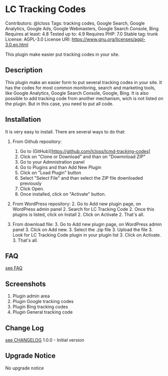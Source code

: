 # LC Tracking Codes #
Contributors: @lcloss
Tags: tracking codes, Google Search, Google Analytics, Google Ads, Google Webmasters, Google Search Console, Bing
Requires at least: 4.8
Tested up to: 4.9
Requires PHP: 7.0
Stable tag: trunk
License: AGPL-3.0
License URI: https://www.gnu.org/licenses/agpl-3.0.en.html

This plugin make easier put tracking codes in your site.

## Description ##
This plugin make an easier form to put several tracking codes in your site.
It has the codes for most common monitoring, search and marketing tools, like Google Analytics, Google Search Console, Google, Bing. 
It is also possible to add tracking code from another mechanism, wich is not listed on the plugin. But in this case, you need to put all code.

## Installation ##
It is very easy to install. There are several ways to do that:
1. From Github repository:
    1. Go to (GitHub)[https://github.com/lcloss/lcmd-tracking-codes]
    1. Click on "Clone or Download" and than on "Dowmnload ZIP"
    1. Go to your Admnistration panel
    1. Go to Plugins and than Add New Plugin
    1. Click on "Load Plugin" button
    1. Select "Select File" and than select the ZIP file downloaded previously
    1. Click Open. 
    1. Once installed, click on "Activate" button.

2. From WordPress repository:
    2. Go to Add new plugin page, on WordPress admin panel
    2. Search for LC Tracking Code
    2. Once this plugins is listed, click on Install
    2. Click on Activate
    2. That's all.

3. From download file:
    3. Go to Add new plugin page, on WordPress admin panel
    3. Click on Add new.
    3. Select the .zip file
    3. Upload the file
    3. Look for LC Tracking Code plugin in your plugin list
    3. Click on Activate.
    3. That's all.

## FAQ ##
[see FAQ](FAQ.md)

## Screenshots ##
1. Plugin admin area
2. Plugin Google tracking codes
3. Plugin Bing tracking codes
4. Plugin General tracking code

## Change Log ##
[see CHANGELOG](CHANGELOG.md)
1.0.0 - Initial version

## Upgrade Notice ##
No upgrade notice